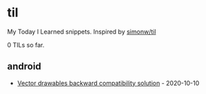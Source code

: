 # til
My Today I Learned snippets. Inspired by [simonw/til](https://github.com/simonw/til)

<!-- count starts -->0<!-- count ends --> TILs so far.

<!-- index starts -->
## android

* [Vector drawables backward compatibility solution](https://github.com/yangweigbh/til/blob/main/android/vector-drawables-backward-compatibility.md) - 2020-10-10
<!-- index ends -->
